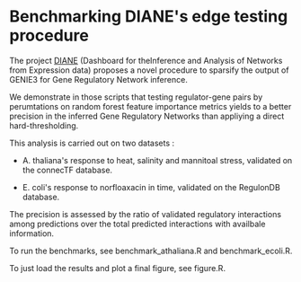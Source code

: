 # Benchmarking DIANE's edge testing procedure

The project [DIANE](https://oceanecsn.github.io/DIANE/) (Dashboard for theInference and Analysis of Networks from Expression data) proposes a novel procedure to sparsify the output of GENIE3 for Gene Regulatory Network inference.

We demonstrate in those scripts that testing regulator-gene pairs by perumtations on random forest feature importance metrics yields to a better precision in the inferred Gene Regulatory Networks than appliying a direct hard-thresholding.

This analysis is carried out on two datasets :

-   A. thaliana's response to heat, salinity and mannitoal stress, validated on the connecTF database.

-   E. coli's response to norfloaxacin in time, validated on the RegulonDB database.

The precision is assessed by the ratio of validated regulatory interactions among predictions over the total predicted interactions with availbale information.

To run the benchmarks, see benchmark_athaliana.R and benchmark_ecoli.R.

To just load the results and plot a final figure, see figure.R.
